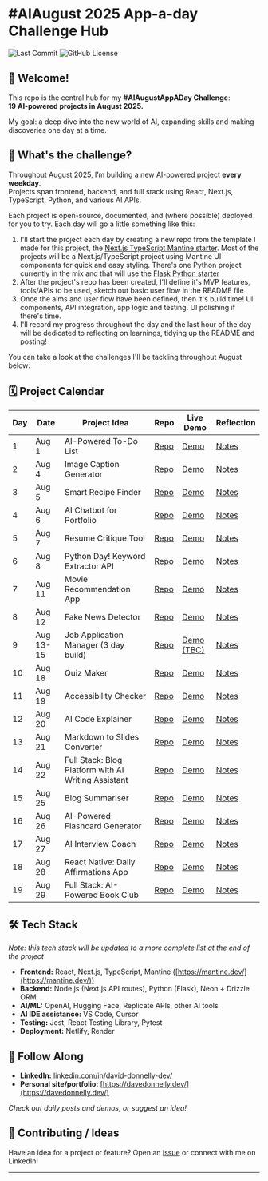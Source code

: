# #AIAugust 2025 App-a-day Challenge Hub

![Last Commit](https://img.shields.io/github/last-commit/davedonnellydev/ai-august-2025-challenge)
![GitHub License](https://img.shields.io/github/license/davedonnellydev/ai-august-2025-challenge)


## 👋 Welcome!

This repo is the central hub for my **#AIAugustAppADay Challenge**:  
**19 AI-powered projects in August 2025.**

My goal: a deep dive into the new world of AI, expanding skills and making discoveries one day at a time.



## 🦾 What's the challenge?

Throughout August 2025, I’m building a new AI-powered project **every weekday**.  
Projects span frontend, backend, and full stack using React, Next.js, TypeScript, Python, and various AI APIs.  

Each project is open-source, documented, and (where possible) deployed for you to try. Each day will go a little something like this:

1. I'll start the project each day by creating a new repo from the template I made for this project, the [Next.js TypeScript Mantine starter](https://github.com/davedonnellydev/nextjs-typescript-mantine-starter). Most of the projects will be a Next.js/TypeScript project using Mantine UI components for quick and easy styling. There's one Python project currently in the mix and that will use the [Flask Python starter](https://github.com/davedonnellydev/flask-python-starter)
2. After the project's repo has been created, I'll define it's MVP features, tools/APIs to be used, sketch out basic user flow in the README file
3. Once the aims and user flow have been defined, then it's build time! UI components, API integration, app logic and testing. UI polishing if there's time.
4. I'll record my progress throughout the day and the last hour of the day will be dedicated to reflecting on learnings, tidying up the README and posting!


You can take a look at the challenges I'll be tackling throughout August below:



## 🗓️ Project Calendar

| Day | Date       | Project Idea                        | Repo                         | Live Demo                     | Reflection                    |
|-----|------------|-------------------------------------|------------------------------|-------------------------------|-------------------------------|
| 1   | Aug 1      | AI-Powered To-Do List               | [Repo](https://github.com/davedonnellydev/ai-august-2025-01)                    | [Demo](https://dave-donnelly-ai-august-01.netlify.app/)                     | [Notes](https://github.com/davedonnellydev/ai-august-2025-01/blob/master/README.md#%EF%B8%8F-summary)                    |
| 2   | Aug 4      | Image Caption Generator             | [Repo](https://github.com/davedonnellydev/ai-august-2025-02)                    | [Demo](https://dave-donnelly-ai-august-02.netlify.app/)                     | [Notes](https://github.com/davedonnellydev/ai-august-2025-02/blob/master/README.md#%EF%B8%8F-summary)                    |
| 3   | Aug 5      | Smart Recipe Finder                 | [Repo](https://github.com/davedonnellydev/ai-august-2025-03)                    | [Demo](https://dave-donnelly-ai-august-03.netlify.app/)                     | [Notes](https://github.com/davedonnellydev/ai-august-2025-03/blob/master/README.md#%EF%B8%8F-summary)                    |
| 4   | Aug 6      | AI Chatbot for Portfolio            | [Repo](https://github.com/davedonnellydev/ai-august-2025-04)                    | [Demo](https://dave-donnelly-ai-august-04.netlify.app/)                     | [Notes](https://github.com/davedonnellydev/ai-august-2025-04/blob/master/README.md#%EF%B8%8F-summary)                    |
| 5   | Aug 7      | Resume Critique Tool                | [Repo](https://github.com/davedonnellydev/ai-august-2025-05)                    | [Demo](https://dave-donnelly-ai-august-05.netlify.app/)                     | [Notes](https://github.com/davedonnellydev/ai-august-2025-05/blob/master/README.md#%EF%B8%8F-summary)                    |
| 6   | Aug 8      | Python Day! Keyword Extractor API   | [Repo](https://github.com/davedonnellydev/ai-august-2025-06)                    | [Demo](https://ai-august-2025-06.onrender.com/)                     | [Notes](https://github.com/davedonnellydev/ai-august-2025-06/blob/master/README.md#%EF%B8%8F-summary)                    |
| 7   | Aug 11     | Movie Recommendation App            | [Repo](https://github.com/davedonnellydev/ai-august-2025-07)                    | [Demo](https://dave-donnelly-ai-august-07.netlify.app/)                     | [Notes](https://github.com/davedonnellydev/ai-august-2025-07/blob/master/README.md#%EF%B8%8F-summary)                    |
| 8   | Aug 12     | Fake News Detector                  | [Repo](https://github.com/davedonnellydev/ai-august-2025-08)                    | [Demo](https://dave-donnelly-ai-august-08.netlify.app/)                     | [Notes](https://github.com/davedonnellydev/ai-august-2025-08/blob/master/README.md#%EF%B8%8F-summary)                    |
| 9   | Aug 13-15     | Job Application Manager (3 day build)                     | [Repo](https://github.com/davedonnellydev/ai-august-2025-09)                    | [Demo (TBC)](#)                     | [Notes](https://github.com/davedonnellydev/ai-august-2025-09/blob/master/README.md#%EF%B8%8F-summary)                    |
| 10  | Aug 18    | Quiz Maker          | [Repo](https://github.com/davedonnellydev/ai-august-2025-10)                    | [Demo](https://dave-donnelly-ai-august-10.netlify.app/)                     | [Notes](https://github.com/davedonnellydev/ai-august-2025-10/blob/master/README.md#%EF%B8%8F-summary)                    |
| 11  | Aug 19     | Accessibility Checker      | [Repo](https://github.com/davedonnellydev/ai-august-2025-11)                    | [Demo](https://dave-donnelly-ai-august-11.netlify.app/)                     | [Notes](https://github.com/davedonnellydev/ai-august-2025-11/blob/master/README.md#%EF%B8%8F-summary)                    |
| 12  | Aug 20     | AI Code Explainer                          | [Repo](https://github.com/davedonnellydev/ai-august-2025-12)                    | [Demo](https://dave-donnelly-ai-august-12.netlify.app/)                     | [Notes](https://github.com/davedonnellydev/ai-august-2025-12/blob/master/README.md#%EF%B8%8F-summary)                    |
| 13  | Aug 21     | Markdown to Slides Converter               | [Repo](https://github.com/davedonnellydev/ai-august-2025-13)                    | [Demo](https://dave-donnelly-ai-august-13.netlify.app/)                     | [Notes](https://github.com/davedonnellydev/ai-august-2025-13/blob/master/README.md#%EF%B8%8F-summary)                    |
| 14  | Aug 22     | Full Stack: Blog Platform with AI Writing Assistant| [Repo](https://github.com/davedonnellydev/ai-august-2025-14)                    | [Demo](https://dave-donnelly-ai-august-14.netlify.app/)                     | [Notes](https://github.com/davedonnellydev/ai-august-2025-14/blob/master/README.md#%EF%B8%8F-summary)                    |
| 15  | Aug 25     | Blog Summariser        | [Repo](https://github.com/davedonnellydev/ai-august-2025-15)                    | [Demo](https://dave-donnelly-ai-august-15.netlify.app/)                     | [Notes](https://github.com/davedonnellydev/ai-august-2025-15/blob/master/README.md#%EF%B8%8F-summary)                    |
| 16  | Aug 26     | AI-Powered Flashcard Generator | [Repo](https://github.com/davedonnellydev/ai-august-2025-16)                    | [Demo](https://dave-donnelly-ai-august-16.netlify.app/)                     | [Notes](https://github.com/davedonnellydev/ai-august-2025-16/blob/master/README.md#%EF%B8%8F-summary)                    |
| 17  | Aug 27     | AI Interview Coach    | [Repo](https://github.com/davedonnellydev/ai-august-2025-17)                    | [Demo](https://dave-donnelly-ai-august-17.netlify.app/)                     | [Notes](https://github.com/davedonnellydev/ai-august-2025-17/blob/master/README.md#%EF%B8%8F-summary)                    |
| 18  | Aug 28     | React Native: Daily Affirmations App      | [Repo](https://github.com/davedonnellydev/ai-august-2025-18)                    | [Demo](https://dave-donnelly-ai-august-18.netlify.app/)                     | [Notes](https://github.com/davedonnellydev/ai-august-2025-18/blob/master/README.md#%EF%B8%8F-summary)                    |
| 19  | Aug 29     | Full Stack: AI-Powered Book Club                  | [Repo](https://github.com/davedonnellydev/ai-august-2025-19)                    | [Demo](https://dave-donnelly-ai-august-19.netlify.app/)                     | [Notes](https://github.com/davedonnellydev/ai-august-2025-19/blob/master/README.md#%EF%B8%8F-summary)                    |


## 🛠️ Tech Stack
*Note: this tech stack will be updated to a more complete list at the end of the project*  

- **Frontend:** React, Next.js, TypeScript, Mantine ([https://mantine.dev/](https://mantine.dev/))
- **Backend:** Node.js (Next.js API routes), Python (Flask), Neon + Drizzle ORM
- **AI/ML:** OpenAI, Hugging Face, Replicate APIs, other AI tools
- **AI IDE assistance:** VS Code, Cursor
- **Testing:** Jest, React Testing Library, Pytest
- **Deployment:** Netlify, Render



## 📣 Follow Along

- **LinkedIn:** [linkedin.com/in/david-donnelly-dev/](https://www.linkedin.com/in/david-donnelly-dev/)
- **Personal site/portfolio:** [https://davedonnelly.dev/](https://davedonnelly.dev/)

*Check out daily posts and demos, or suggest an idea!*



## 🙏 Contributing / Ideas

Have an idea for a project or feature? Open an [issue](https://github.com/davedonnellydev/ai-august-2025-challenge/issues) or connect with me on LinkedIn!

---
